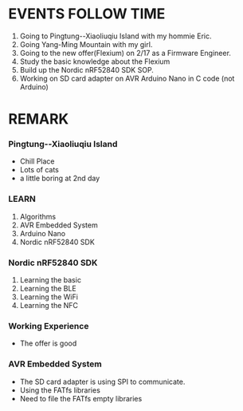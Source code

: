 # EVENTS FOLLOW TIME
1. Going to Pingtung--Xiaoliuqiu Island with my hommie Eric.
2. Going Yang-Ming Mountain with my girl.
3. Going to the new offer(Flexium) on 2/17 as a Firmware Engineer.
4. Study the basic knowledge about the Flexium
5. Build up the Nordic nRF52840 SDK SOP.
6. Working on SD card adapter on AVR Arduino Nano in C code (not Arduino)

# REMARK
### Pingtung--Xiaoliuqiu Island
- Chill Place
- Lots of cats
- a little boring at 2nd day

### LEARN
1. Algorithms
2. AVR Embedded System
3. Arduino Nano
4. Nordic nRF52840 SDK

### Nordic nRF52840 SDK
1. Learning the basic
2. Learning the BLE
3. Learning the WiFi
4. Learning the NFC

### Working Experience
- The offer is good

### AVR Embedded System
- The SD card adapter is using SPI to communicate.
- Using the FATfs libraries
- Need to file the FATfs empty libraries
